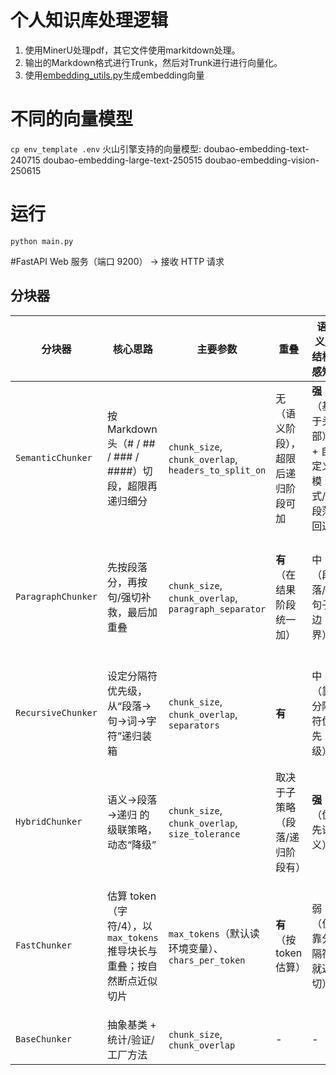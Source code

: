 # 个人知识库处理逻辑
1. 使用MinerU处理pdf，其它文件使用markitdown处理。
2. 输出的Markdown格式进行Trunk，然后对Trunk进行进行向量化。
3. 使用[embedding_utils.py](embedding_utils.py)生成embedding向量

# 不同的向量模型
```cp env_template .env```
火山引擎支持的向量模型:
doubao-embedding-text-240715
doubao-embedding-large-text-250515
doubao-embedding-vision-250615

# 运行
```python main.py```

#FastAPI Web 服务（端口 9200） → 接收 HTTP 请求

## 分块器
| 分块器                | 核心思路                                            | 主要参数                                                 | 重叠                | 语义/结构感知                 | 复杂度      | 适用场景                 | 典型优缺点                                                 |
| ------------------ | ----------------------------------------------- | ---------------------------------------------------- | ----------------- | ----------------------- | -------- | -------------------- | ----------------------------------------------------- |
| `SemanticChunker`  | 按 Markdown 头（# / ## / ### / ####）切段，超限再递归细分     | `chunk_size`, `chunk_overlap`, `headers_to_split_on` | 无（语义阶段），超限后递归阶段可加 | **强**（基于头部）+ 自定义模式/段落回退 | 中        | Markdown/技术文档/报告     | ✅ 保结构与上下文；有自定义/回退策略。❌ 非 Markdown/弱结构文本时收益下降。          |
| `ParagraphChunker` | 先按段落分，再按句/强切补救，最后加重叠                            | `chunk_size`, `chunk_overlap`, `paragraph_separator` | **有**（在结果阶段统一加）   | 中（段落/句子边界）              | 低        | 文章、说明书、弱 Markdown 文本 | ✅ 简单稳健，重叠自然。❌ 遇到超长段落需额外切分，边界语义不如标题稳定。                 |
| `RecursiveChunker` | 设定分隔符优先级，从“段落→句→词→字符”递归装箱                       | `chunk_size`, `chunk_overlap`, `separators`          | **有**             | 中（靠分隔符优先级）              | 中        | 任意文本，尤其无明显结构的原始文本    | ✅ 泛用性强、稳。❌ 对真实语义/主题不敏感，可能把小节打散。                       |
| `HybridChunker`    | 语义→段落→递归 的级联策略，动态“降级”                           | `chunk_size`, `chunk_overlap`, `size_tolerance`      | 取决于子策略（段落/递归阶段有）  | **强**（优先语义）             | 中-高      | 混合格式、质量参差的长文档        | ✅ 兼顾质量与鲁棒，最终统计信息丰富。❌ 代码路径多，调试/可预测性稍差。                 |
| `FastChunker`      | 估算 token（字符/4），以 `max_tokens` 推导块长与重叠；按自然断点近似切片 | `max_tokens`（默认读环境变量）、`chars_per_token`              | **有**（按 token 估算） | 弱（仅靠分隔符就近切）             | **低（快）** | 海量文本快速预切、对吞吐优先的场景    | ✅ 极快、近似 token 对齐；易达模型上限。❌ 是估算，不感知真实 tokenizer；语义边界一般。 |
| `BaseChunker`      | 抽象基类 + 统计/验证/工厂方法                               | `chunk_size`, `chunk_overlap`                        | -                 | -                       | -        | 供继承                  | ✅ 统一元数据与统计。                                           |

